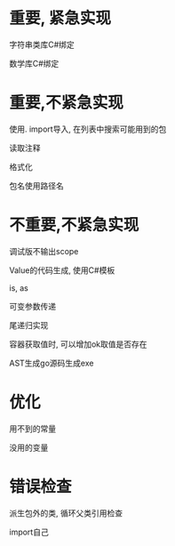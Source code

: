# 重要, 紧急实现

字符串类库C#绑定

数学库C#绑定

# 重要,不紧急实现

使用. import导入, 在列表中搜索可能用到的包

读取注释

格式化

包名使用路径名

# 不重要,不紧急实现

调试版不输出scope

Value的代码生成, 使用C#模板

is, as

可变参数传递

尾递归实现

容器获取值时, 可以增加ok取值是否存在

AST生成go源码生成exe

# 优化
用不到的常量

没用的变量

# 错误检查

派生包外的类, 循环父类引用检查

import自己